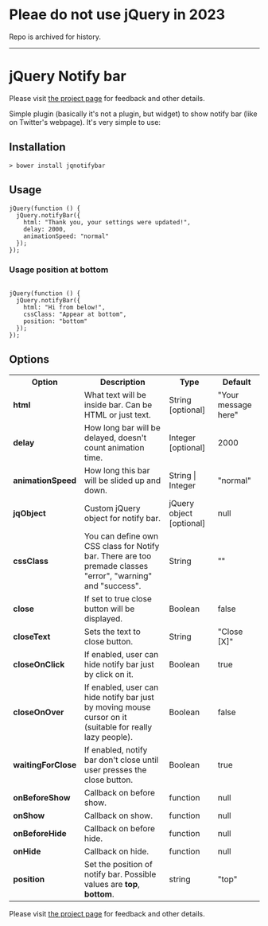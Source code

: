 # Pleae do not use jQuery in 2023

Repo is archived for history.

<hr>


# jQuery Notify bar

Please visit [the project page](http://www.whoop.ee/posts/2013/04/05/the-resurrection-of-jquery-notify-bar.html "the project page") for feedback and other details.

Simple plugin (basically it's not a plugin, but widget) to show notify bar (like on Twitter's webpage). It's very simple to use:

## Installation
<pre><code>&gt; bower install jqnotifybar</code></pre>

## Usage

<pre><code>jQuery(function () {
  jQuery.notifyBar({
    html: "Thank you, your settings were updated!",
    delay: 2000,
    animationSpeed: "normal"
  });  
});
</code></pre>

### Usage position at bottom
<pre><code>
jQuery(function () {
  jQuery.notifyBar({
    html: "Hi from below!",
    cssClass: "Appear at bottom",
    position: "bottom"
  });
});
</code></pre>

## Options

<table class="table1">
  <tr>
    <th>Option</th>
    <th>Description</th>
    <th>Type</th>
    <th>Default</th>
  </tr>
  <tr>
    <td><strong>html</strong></td>
    <td>What text will be inside bar. Can be HTML or just text.</td>
    <td>String [optional]</td>
    <td>"Your message here"</td>
  </tr>
  <tr>
    <td><strong>delay</strong></td>
    <td>How long bar will be delayed, doesn't count animation time.</td>
    <td>Integer [optional]</td>
    <td>2000</td>
  </tr>
  <tr>
    <td><strong>animationSpeed</strong></td>
    <td>How long this bar will be slided up and down.</td>
    <td>String | Integer</td>
    <td>"normal"</td>
  </tr>
  <tr>
    <td><strong>jqObject</strong></td>
    <td>Custom jQuery object for notify bar.</td>
    <td>jQuery object [optional]</td>
    <td>null</td>
  </tr>
  <tr>
    <td><strong>cssClass</strong></td>
    <td>You can define own CSS class for Notify bar.
        There are too premade classes "error", "warning" and "success".</td>
    <td>String</td>
    <td>""</td>
  </tr>
  <tr>
    <td><strong>close</strong></td>
    <td>If set to true close button will be displayed.</td>
    <td>Boolean</td>
    <td>false</td>
  </tr>
  <tr>
    <td><strong>closeText</strong></td>
    <td>Sets the text to close button.</td>
    <td>String</td>
    <td>"Close [X]"</td>
  </tr>
  <tr>
    <td><strong>closeOnClick</strong></td>
    <td>If enabled, user can hide notify bar just by click on it.</td>
    <td>Boolean</td>
    <td>true</td>
  </tr>
  <tr>
    <td><strong>closeOnOver</strong></td>
    <td>If enabled, user can hide notify bar just by moving mouse cursor on it (suitable for really lazy people).</td>
    <td>Boolean</td>
    <td>false</td>
  </tr>
    <tr>
    <td><strong>waitingForClose</strong></td>
    <td>If enabled, notify bar don't close until user presses the close button.</td>
    <td>Boolean</td>
    <td>true</td>
  </tr>
  <tr>
    <td><strong>onBeforeShow</strong></td>
    <td>Callback on before show.</td>
    <td>function</td>
    <td>null</td>
  </tr>
  <tr>
    <td><strong>onShow</strong></td>
    <td>Callback on show.</td>
    <td>function</td>
    <td>null</td>
  </tr>
  <tr>
    <td><strong>onBeforeHide</strong></td>
    <td>Callback on before hide.</td>
    <td>function</td>
    <td>null</td>
  </tr>
  <tr>
    <td><strong>onHide</strong></td>
    <td>Callback on hide.</td>
    <td>function</td>
    <td>null</td>
  </tr>
  <tr>
    <td><strong>position</strong></td>
    <td>Set the position of notify bar. Possible values are <strong>top</strong>, <strong>bottom</strong>.</td>
    <td>string</td>
    <td>"top"</td>
  </tr>
  
</table>

Please visit [the project page](http://www.whoop.ee/posts/2013-04-05-the-resurrection-of-jquery-notify-bar/ "the project page") for feedback and other details.
